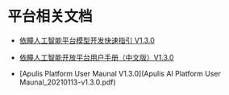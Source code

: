 # 平台相关文档

* [依瞳人工智能平台模型开发快速指引 V1.3.0](依瞳人工智能平台模型开发快速指引-20201203.pdf)

* [依瞳人工智能开放平台用户手册（中文版）V1.3.0](依瞳人工智能平台用户手册_20210113-v1.3.0.pdf)

* [Apulis Platform User Maunal V1.3.0](Apulis AI Platform User Maunal_20210113-v1.3.0.pdf)

